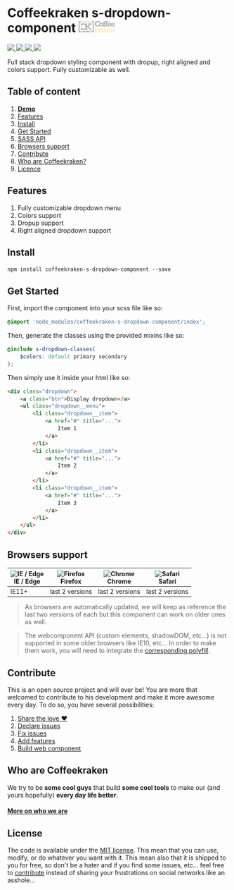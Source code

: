 # Coffeekraken s-dropdown-component <img src=".resources/coffeekraken-logo.jpg" height="25px" />

<p>
	<!-- <a href="https://travis-ci.org/coffeekraken/s-dropdown-component">
		<img src="https://img.shields.io/travis/coffeekraken/s-dropdown-component.svg?style=flat-square" />
	</a> -->
	<a href="https://www.npmjs.com/package/coffeekraken-s-dropdown-component">
		<img src="https://img.shields.io/npm/v/coffeekraken-s-dropdown-component.svg?style=flat-square" />
	</a>
	<a href="https://github.com/coffeekraken/s-dropdown-component/blob/master/LICENSE.txt">
		<img src="https://img.shields.io/npm/l/coffeekraken-s-dropdown-component.svg?style=flat-square" />
	</a>
	<!-- <a href="https://github.com/coffeekraken/s-dropdown-component">
		<img src="https://img.shields.io/npm/dt/coffeekraken-s-dropdown-component.svg?style=flat-square" />
	</a>
	<a href="https://github.com/coffeekraken/s-dropdown-component">
		<img src="https://img.shields.io/github/forks/coffeekraken/s-dropdown-component.svg?style=social&label=Fork&style=flat-square" />
	</a>
	<a href="https://github.com/coffeekraken/s-dropdown-component">
		<img src="https://img.shields.io/github/stars/coffeekraken/s-dropdown-component.svg?style=social&label=Star&style=flat-square" />
	</a> -->
	<a href="https://twitter.com/coffeekrakenio">
		<img src="https://img.shields.io/twitter/url/http/coffeekrakenio.svg?style=social&style=flat-square" />
	</a>
	<a href="http://coffeekraken.io">
		<img src="https://img.shields.io/twitter/url/http/shields.io.svg?style=flat-square&label=coffeekraken.io&colorB=f2bc2b&style=flat-square" />
	</a>
</p>

Full stack dropdown styling component with dropup, right aligned and colors support. Fully customizable as well.

## Table of content

1. **[Demo](http://components.coffeekraken.io/app/s-dropdown-component)**
2. [Features](#readme-features)
3. [Install](#readme-install)
4. [Get Started](#readme-get-started)
5. [SASS API](doc/sass)
6. [Browsers support](#readme-browsers-support)
7. [Contribute](#readme-contribute)
8. [Who are Coffeekraken?](#readme-who-are-coffeekraken)
9. [Licence](#readme-license)

<a name="readme-features"></a>
## Features

1. Fully customizable dropdown menu
2. Colors support
3. Dropup support
4. Right aligned dropdown support

<a name="readme-install"></a>
## Install

```
npm install coffeekraken-s-dropdown-component --save
```

<a name="readme-get-started"></a>
## Get Started

First, import the component into your scss file like so:

```scss
@import 'node_modules/coffeekraken-s-dropdown-component/index';
```

Then, generate the classes using the provided mixins like so:

```scss
@include s-dropdown-classes(
	$colors: default primary secondary
);
```

Then simply use it inside your html like so:

```html
<div class="dropdown">
	<a class="btn">Display dropdown</a>
	<ul class="dropdown__menu">
		<li class="dropdown__item">
			<a href="#" title="...">
				Item 1
			</a>
		</li>
		<li class="dropdown__item">
			<a href="#" title="...">
				Item 2
			</a>
		</li>
		<li class="dropdown__item">
			<a href="#" title="...">
				Item 3
			</a>
		</li>
	</ul>
</div>
```

<a id="readme-browsers-support"></a>
## Browsers support

| <img src="https://raw.githubusercontent.com/godban/browsers-support-badges/master/src/images/edge.png" alt="IE / Edge" width="16px" height="16px" /></br>IE / Edge | <img src="https://raw.githubusercontent.com/godban/browsers-support-badges/master/src/images/firefox.png" alt="Firefox" width="16px" height="16px" /></br>Firefox | <img src="https://raw.githubusercontent.com/godban/browsers-support-badges/master/src/images/chrome.png" alt="Chrome" width="16px" height="16px" /></br>Chrome | <img src="https://raw.githubusercontent.com/godban/browsers-support-badges/master/src/images/safari.png" alt="Safari" width="16px" height="16px" /></br>Safari |
| --------- | --------- | --------- | --------- |
| IE11+ | last 2 versions| last 2 versions| last 2 versions

> As browsers are automatically updated, we will keep as reference the last two versions of each but this component can work on older ones as well.

> The webcomponent API (custom elements, shadowDOM, etc...) is not supported in some older browsers like IE10, etc... In order to make them work, you will need to integrate the [corresponding polyfill](https://www.webcomponents.org/polyfills).

<a id="readme-contribute"></a>
## Contribute

This is an open source project and will ever be! You are more that welcomed to contribute to his development and make it more awesome every day.
To do so, you have several possibilities:

1. [Share the love ❤️](https://github.com/Coffeekraken/coffeekraken/blob/master/contribute.md#contribute-share-the-love)
2. [Declare issues](https://github.com/Coffeekraken/coffeekraken/blob/master/contribute.md#contribute-declare-issues)
3. [Fix issues](https://github.com/Coffeekraken/coffeekraken/blob/master/contribute.md#contribute-fix-issues)
4. [Add features](https://github.com/Coffeekraken/coffeekraken/blob/master/contribute.md#contribute-add-features)
5. [Build web component](https://github.com/Coffeekraken/coffeekraken/blob/master/contribute.md#contribute-build-web-component)

<a id="readme-who-are-coffeekraken"></a>
## Who are Coffeekraken

We try to be **some cool guys** that build **some cool tools** to make our (and yours hopefully) **every day life better**.  

#### [More on who we are](https://github.com/Coffeekraken/coffeekraken/blob/master/who-are-we.md)

<a id="readme-license"></a>
## License

The code is available under the [MIT license](LICENSE.txt). This mean that you can use, modify, or do whatever you want with it. This mean also that it is shipped to you for free, so don't be a hater and if you find some issues, etc... feel free to [contribute](https://github.com/Coffeekraken/coffeekraken/blob/master/contribute.md) instead of sharing your frustrations on social networks like an asshole...
